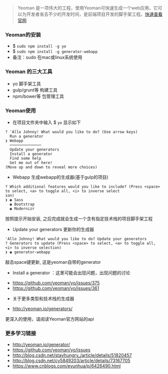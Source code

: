 > Yeoman 是一项伟大的工程，使用Yeoman可快速生成一个web应用，它可以为开发者省去不少的开发时间，是前端项目开发的脚手架工程。[快速查看官网](http://yeoman.io/)

### Yeoman的安装

- $ `sudo npm install -g yo` 
- $ `sudo npm install -g generator-webapp`
- 备注：sudo 在mac或linux系统使用

### Yeoman 的三大工具

- yo 脚手架工具
- gulp/grunt等 构建工具
- npm/bower等 包管理工具

### Yeoman使用

- 在项目文件夹中输入 $ `yo` 显示如下
```
? 'Allo Johnny! What would you like to do? (Use arrow keys)
  Run a generator
❯ Webapp
  ──────────────
  Update your generators
  Install a generator
  Find some help
  Get me out of here!
(Move up and down to reveal more choices)
```

- Webapp 生成webapp的生成器(基于gulp的项目)
```
? Which additional features would you like to include? (Press <space> to select, <a> to toggle all, <i> to inverse select
ion)
❯ ◉ Sass
  ◉ Bootstrap
  ◉ Modernizr
```

按照提示开始安装, 之后完成就会生成一个含有指定技术栈的项目脚手架工程

- Update your generators 更新你的生成器
```
'Allo Johnny! What would you like to do? Update your generators
? Generators to update (Press <space> to select, <a> to toggle all, <i> to inverse selection)
❯ ◉ generator-webapp
```

敲击space键更新, 这是yeoman自带的generator

- Install a generator ：这里可能会出现问题，出现问题的讨论 
 * https://github.com/yeoman/yo/issues/375
 * https://github.com/yeoman/yo/issues/361

- 关于更多类型和技术栈的生成器
 * http://yeoman.io/generators/

更深入的使用，请阅读Yeoman官方网站的api

### 更多学习链接

- http://yeoman.io/generator/
- https://github.com/yeoman/yo/issues
- http://blog.csdn.net/stayhungry_/article/details/51820457
- http://blog.csdn.net/cy5849203/article/details/73167705
- https://www.cnblogs.com/eyunhua/p/6426490.html